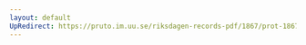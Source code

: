 ```yaml
---
layout: default
UpRedirect: https://pruto.im.uu.se/riksdagen-records-pdf/1867/prot-1867--fk--413/prot-1867--fk--413_041.pdf
---
```

